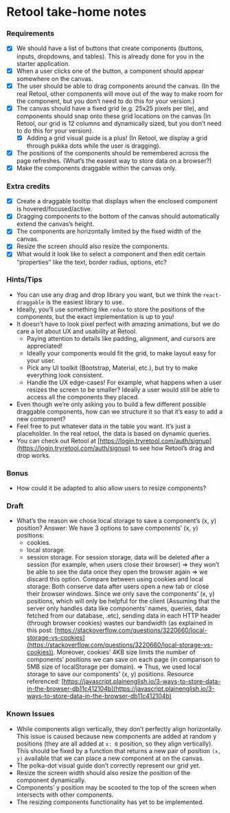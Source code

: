 # Retool take-home notes

### Requirements

- [x] We should have a list of buttons that create components (buttons, inputs, dropdowns, and tables). This is already done for you in the starter application.
- [x] When a user clicks one of the button, a component should appear somewhere on the canvas.
- [x] The user should be able to drag components around the canvas. (In the real Retool, other components will move out of the way to make room for the component, but you don’t need to do this for your version.)
- [x] The canvas should have a fixed grid (e.g. 25x25 pixels per tile), and components should snap onto these grid locations on the canvas (In Retool, our grid is 12 columns and dynamically sized, but you don’t need to do this for your version).
  - [x] Adding a grid visual guide is a plus! (In Retool, we display a grid through pukka dots while the user is dragging).
- [x] The positions of the components should be remembered across the page refreshes. (What’s the easiest way to store data on a browser?)
- [x] Make the components draggable within the canvas only.

### Extra credits

- [x] Create a draggable tooltip that displays when the enclosed component is hovered/focused/active.
- [x] Dragging components to the bottom of the canvas should automatically extend the canvas’s height.
- [x] The components are horizontally limited by the fixed width of the canvas.
- [x] Resize the screen should also resize the components.
- [x] What would it look like to select a component and then edit certain “properties” like the text, border radius, options, etc?

### Hints/Tips

- You can use any drag and drop library you want, but we think the `react-draggable` is the easiest library to use.
- Ideally, you’ll use something like `redux` to store the positions of the components, but the exact implementation is up to you!
- It doesn’t have to look pixel perfect with amazing animations, but we do care a lot about UX and usability at Retool.
  - Paying attention to details like padding, alignment, and cursors are appreciated!
  - Ideally your components would fit the grid, to make layout easy for your user.
  - Pick any UI toolkit (Bootstrap, Material, etc.), but try to make everything look consistent.
  - Handle the UX edge-cases! For example, what happens when a user resizes the screen to be smaller? Ideally a user would still be able to access all the components they placed.
- Even though we’re only asking you to build a few different possible draggable components, how can we structure it so that it’s easy to add a new component?
- Feel free to put whatever data in the table you want. It’s just a placeholder. In the real retool, the data is based on dynamic queries.
- You can check out Retool at [https://login.tryretool.com/auth/signup](https://login.tryretool.com/auth/signup) to see how Retool’s drag and drop works.

### Bonus

- How could it be adapted to also allow users to resize components?

### Draft

- What’s the reason we chose local storage to save a component’s (x, y) position?
  Answer: We have 3 options to save components’ (x, y) positions:
  - cookies.
  - local storage.
  - session storage.
  For session storage, data will be deleted after a session (for example, when users close their browser) ⇒ they won’t be able to see the data once they open the browser again ⇒ we discard this option.
  Compare between using cookies and local storage:
  Both conserve data after users open a new tab or close their browser windows. Since we only save the components’ (x, y) positions, which will only be helpful for the client (Assuming that the server only handles data like components’ names, queries, data fetched from our database, .etc), sending data in each HTTP header (through browser cookies) wastes our bandwidth (as explained in this post: [https://stackoverflow.com/questions/3220660/local-storage-vs-cookies](https://stackoverflow.com/questions/3220660/local-storage-vs-cookies)). Moreover, cookies’ 4KB size limits the number of components’ positions we can save on each page (in comparison to 5MB size of localStorage per domain).
  ⇒ Thus, we used local storage to save our components’ (x, y) positions.
  Resource referenced: [https://javascript.plainenglish.io/3-ways-to-store-data-in-the-browser-db11c412104b](https://javascript.plainenglish.io/3-ways-to-store-data-in-the-browser-db11c412104b)

### Known Issues

- While components align vertically, they don’t perfectly align horizontally. This issue is caused because new components are added at random y positions (they are all added at `x: 0` position, so they align vertically). This should be fixed by a function that returns a new pair of position `(x, y)` available that we can place a new component at on the canvas.
- The polka-dot visual guide don’t correctly represent our grid yet.
- Resize the screen width should also resize the position of the component dynamically.
- Components’ y position may be scooted to the top of the screen when intersects with other components.
- The resizing components functionality has yet to be implemented.
